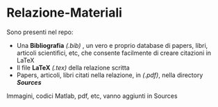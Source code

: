 # Relazione-Materiali

Sono presenti nel repo:
+ Una **Bibliografia** *(.bib)* , un vero e proprio database di papers, libri, articoli scientifici, etc, che consente facilmente di creare citazioni in LaTeX
+ Il file **LaTeX** *(.tex)* della relazione scritta
+ Papers, articoli, libri citati nella relazione, in *(.pdf)*, nella directory ***Sources***

Immagini, codici Matlab, pdf, etc, vanno aggiunti in Sources
